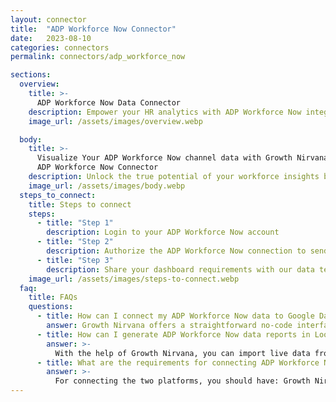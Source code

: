 ```yaml
---
layout: connector
title:  "ADP Workforce Now Connector"
date:   2023-08-10
categories: connectors
permalink: connectors/adp_workforce_now

sections:
  overview:
    title: >-
      ADP Workforce Now Data Connector
    description: Empower your HR analytics with ADP Workforce Now integration. Seamlessly connect your workforce data to Looker Studio, transforming HR insights into strategic decisions that drive employee engagement and operational excellence.
    image_url: /assets/images/overview.webp

  body:
    title: >-
      Visualize Your ADP Workforce Now channel data with Growth Nirvana's
      ADP Workforce Now Connector
    description: Unlock the true potential of your workforce insights by integrating ADP Workforce Now with Looker Studio's data-driven capabilities.
    image_url: /assets/images/body.webp
  steps_to_connect:
    title: Steps to connect
    steps:
      - title: "Step 1"
        description: Login to your ADP Workforce Now account
      - title: "Step 2"
        description: Authorize the ADP Workforce Now connection to send data to Growth Nirvana
      - title: "Step 3"
        description: Share your dashboard requirements with our data team. We will build the report for you.
    image_url: /assets/images/steps-to-connect.webp
  faq:
    title: FAQs
    questions:
      - title: How can I connect my ADP Workforce Now data to Google Data Studio/Looker Studio?
        answer: Growth Nirvana offers a straightforward no-code interface to connect to ADP Workforce Now data sources.
      - title: How can I generate ADP Workforce Now data reports in Looker Studio?
        answer: >-
          With the help of Growth Nirvana, you can import live data from ADP Workforce Now into Looker Studio. These data can be viewed in charts, tables, and dashboards to generate branded reports that can be shared instantly.
      - title: What are the requirements for connecting ADP Workforce Now and Looker Studio?
        answer: >-
          For connecting the two platforms, you should have: Growth Nirvana Account and ADP Workforce Now Ads Account
---
```

